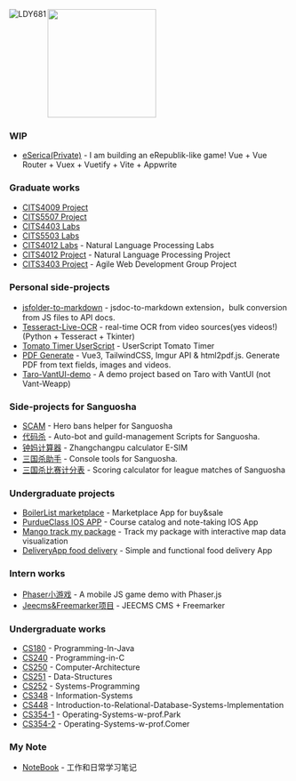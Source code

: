 <img align="left" src="http://ww1.sinaimg.cn/large/006vZSEGgy1gh80xum1u5j304405s3zs.jpg" alt="LDY681"/>
<img style="height: 195px;" src="https://github-readme-stats-eight-phi-88.vercel.app/api/top-langs/?username=LDY681&langs_count=10&layout=compact&custom_title=%22Dayu%20Liu%27s%20Most%20Used%20Languages%22" alt="">

### WIP
- [eSerica(Private)](https://github.com/eSericaLab) - I am building an eRepublik-like game! Vue + Vue Router + Vuex + Vuetify + Vite + Appwrite

### Graduate works
- [CITS4009 Project]()
- [CITS5507 Project]()
- [CITS4403 Labs]()
- [CITS5503 Labs]()
- [CITS4012 Labs](https://github.com/LDY681/CITS4012) - Natural Language Processing Labs
- [CITS4012 Project](https://github.com/LDY681/CITS4012-project) - Natural Language Processing Project
- [CITS3403 Project](https://github.com/LDY681/CITS3403-project) - Agile Web Development Group Project

### Personal side-projects
- [jsfolder-to-markdown](https://github.com/LDY681/jsfolder-to-markdown) - jsdoc-to-markdown extension，bulk conversion from JS files to API docs.
- [Tesseract-Live-OCR](https://github.com/LDY681/Tesseract-Live-OCR) - real-time OCR from video sources(yes videos!) (Python + Tesseract + Tkinter)
- [Tomato Timer UserScript](https://github.com/LDY681/Tomato-Timer-UserScript) - UserScript Tomato Timer
- [PDF Generate](https://github.com/LDY681/pdf-generate) - Vue3, TailwindCSS, Imgur API & html2pdf.js. Generate PDF from text fields, images and videos.
- [Taro-VantUI-demo](https://github.com/LDY681/Taro-VantUI-demo) - A demo project based on Taro with VantUI (not Vant-Weapp)

### Side-projects for Sanguosha
- [SCAM](https://github.com/suanguosha/SCAM) - Hero bans helper for Sanguosha
- [代码杀](https://github.com/suanguosha/sgs_scripts) - Auto-bot and guild-management Scripts for Sanguosha.
- [钟妈计算器](https://github.com/suanguosha/zhongma-calc) - Zhangchangpu calculator E-SIM
- [三国杀助手](https://github.com/suanguosha/sgs_zhushou) - Console tools for Sanguosha.
- [三国杀比赛计分表](https://github.com/suanguosha/Sanguosha-League-Table) - Scoring calculator for league matches of Sanguosha
  
### Undergraduate projects
- [BoilerList marketplace](https://github.com/LDY681/BoilerList) - Marketplace App for buy&sale
- [PurdueClass IOS APP](https://github.com/LDY681/PurdueClass) - Course catalog and note-taking IOS App
- [Mango track my package](https://github.com/LDY681/Mango) - Track my package with interactive map data visualization
- [DeliveryApp food delivery](https://github.com/LDY681/Delivery-app) - Simple and functional food delivery App

### Intern works
- [Phaser小游戏](https://github.com/LDY681/Phaser-Demo) - A mobile JS game demo with Phaser.js
- [Jeecms&Freemarker项目](https://github.com/LDY681/jeecms-demo) - JEECMS CMS + Freemarker

### Undergraduate works
- [CS180](https://github.com/LDY681/CS-180-Programming-In-Java) - Programming-In-Java
- [CS240](https://github.com/LDY681/CS-240-Programming-in-C) - Programming-in-C
- [CS250](https://github.com/LDY681/CS-250-Computer-Architecture) - Computer-Architecture
- [CS251](https://github.com/LDY681/CS-251-Data-Structures) - Data-Structures
- [CS252](https://github.com/LDY681/CS-252-Systems-Programming) - Systems-Programming
- [CS348](https://github.com/LDY681/CS-348-Information-Systems) - Information-Systems
- [CS448](https://github.com/LDY681/CS-448-Introduction-to-Relational-Database-Systems-Implementation) - Introduction-to-Relational-Database-Systems-Implementation
- [CS354-1](https://github.com/LDY681/CS-354-Operating-Systems-w-prof.Park) - Operating-Systems-w-prof.Park
- [CS354-2](https://github.com/LDY681/CS-354-Operating-Systems-w-prof.Comer) - Operating-Systems-w-prof.Comer

### My Note
- [NoteBook](https://github.com/LDY681/notebook) - 工作和日常学习笔记
